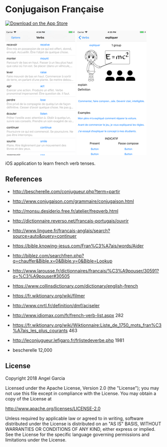 Conjugaison Française
=====================
[![Download on the App Store](http://linkmaker.itunes.apple.com/images/badges/en-us/badge_appstore-lrg.svg)](https://itunes.apple.com/us/app/conjugaison-française/id1338263242?ls=1&mt=8)

![Scheme](/readmeImages/SimulatorScreenShot-iPhone8Plus-2018-01-05at16.34.52.png)
![Scheme](/readmeImages/SimulatorScreenShot-iPhone8Plus-2018-01-05at16.35.16.png)

iOS application to learn french verb tenses.



References
----------
- http://bescherelle.com/conjugueur.php?term=partir
- http://www.conjugaison.com/grammaire/conjugaison.html
- http://monsu.desiderio.free.fr/atelier/freqverb.html
- http://dictionnaire.reverso.net/francais-portugais/ouvrir
- http://www.linguee.fr/francais-anglais/search?source=auto&query=continuer
- https://bible.knowing-jesus.com/Fran%C3%A7ais/words/Aider
- http://biblez.com/searchfren.php?q=chauffer&Bible.x=0&Bible.y=0&Bible=Lookup
- http://www.larousse.fr/dictionnaires/francais/%C3%A9pouser/30591?q=%C3%A9pouser#30505
- https://www.collinsdictionary.com/dictionary/english-french
- https://fr.wiktionary.org/wiki/filmer
- http://www.cnrtl.fr/definition/dmf/aciseler

- http://www.idiomax.com/fr/french-verb-list.aspx  282
- https://fr.wiktionary.org/wiki/Wiktionnaire:Liste_de_1750_mots_fran%C3%A7ais_les_plus_courants 463
- http://leconjugueur.lefigaro.fr/frlistedeverbe.php  1981
- bescherelle 12,000



## License

Copyright 2018 Angel Garcia

Licensed under the Apache License, Version 2.0 (the "License"); you may not use this file except in compliance with the License. You may obtain a copy of the License at

http://www.apache.org/licenses/LICENSE-2.0

Unless required by applicable law or agreed to in writing, software distributed under the License is distributed on an "AS IS" BASIS, WITHOUT WARRANTIES OR CONDITIONS OF ANY KIND, either express or implied. See the License for the specific language governing permissions and limitations under the License.


